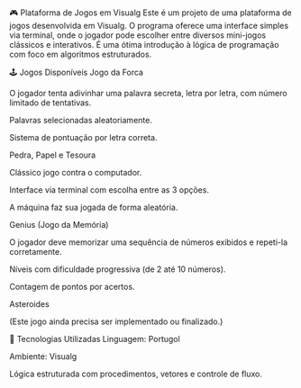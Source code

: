🎮 Plataforma de Jogos em Visualg
Este é um projeto de uma plataforma de jogos desenvolvida em Visualg. O programa oferece uma interface simples via terminal, onde o jogador pode escolher entre diversos mini-jogos clássicos e interativos. É uma ótima introdução à lógica de programação com foco em algoritmos estruturados.

🕹️ Jogos Disponíveis
Jogo da Forca

O jogador tenta adivinhar uma palavra secreta, letra por letra, com número limitado de tentativas.

Palavras selecionadas aleatoriamente.

Sistema de pontuação por letra correta.

Pedra, Papel e Tesoura

Clássico jogo contra o computador.

Interface via terminal com escolha entre as 3 opções.

A máquina faz sua jogada de forma aleatória.

Genius (Jogo da Memória)

O jogador deve memorizar uma sequência de números exibidos e repeti-la corretamente.

Níveis com dificuldade progressiva (de 2 até 10 números).

Contagem de pontos por acertos.

Asteroides

(Este jogo ainda precisa ser implementado ou finalizado.)

🧠 Tecnologias Utilizadas
Linguagem: Portugol

Ambiente: Visualg

Lógica estruturada com procedimentos, vetores e controle de fluxo.
